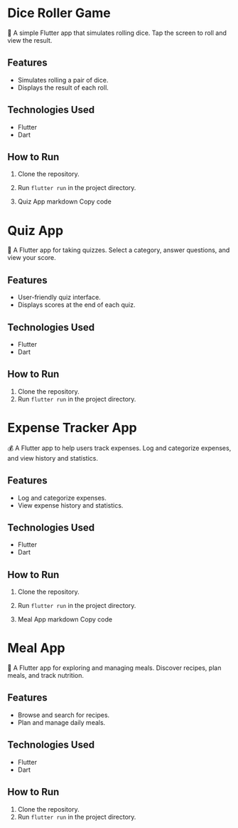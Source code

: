 # Dice Roller Game

🎲 A simple Flutter app that simulates rolling dice. Tap the screen to roll and view the result.

## Features

- Simulates rolling a pair of dice.
- Displays the result of each roll.

## Technologies Used

- Flutter
- Dart

## How to Run

1. Clone the repository.
2. Run `flutter run` in the project directory.


2. Quiz App
markdown
Copy code
# Quiz App

🧠 A Flutter app for taking quizzes. Select a category, answer questions, and view your score.

## Features

- User-friendly quiz interface.
- Displays scores at the end of each quiz.

## Technologies Used

- Flutter
- Dart

## How to Run

1. Clone the repository.
2. Run `flutter run` in the project directory.
# Expense Tracker App

💰 A Flutter app to help users track expenses. Log and categorize expenses, and view history and statistics.

## Features

- Log and categorize expenses.
- View expense history and statistics.

## Technologies Used

- Flutter
- Dart

## How to Run

1. Clone the repository.
2. Run `flutter run` in the project directory.



4. Meal App
markdown
Copy code
# Meal App

🍲 A Flutter app for exploring and managing meals. Discover recipes, plan meals, and track nutrition.

## Features

- Browse and search for recipes.
- Plan and manage daily meals.

## Technologies Used

- Flutter
- Dart

## How to Run

1. Clone the repository.
2. Run `flutter run` in the project directory.

